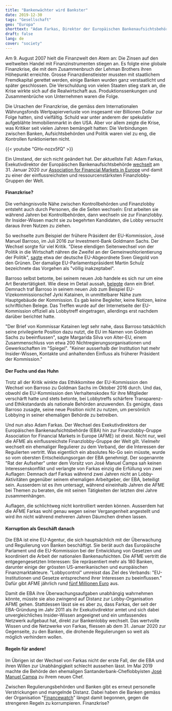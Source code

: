 ```yaml
---
title: "Bankenwächter wird Bankster"
date: 2019-12-30
tags: "Gesellschaft"
geo: "Europa"
shorttext: "Adam Farkas, Direktor der Europäischen Bankenaufsichtsbehörde, wechselt zu einer der mächtigsten Finanzlobby-Gruppen der Welt."
draft: false
lang: de
cover: "society"
---
```


Am 9. August 2007 hielt die Finanzwelt den Atem an: Die Zinsen auf den weltweiten Handel mit Finanzinstrumenten stiegen an. Es folgte eine globale Finanzkrise, die mit dem Zusammenbruch der Lehman Brothers ihren Höhepunkt erreichte. Grosse Finanzdienstleister mussten mit staatlichem Fremdkapital gerettet werden, einige Banken wurden ganz verstaatlicht und später geschlossen. Die Verschuldung von vielen Staaten stieg stark an, die Krise wirkte sich auf die Realwirtschaft aus. Produktionssenkungen und  Zusammenbrüche von Unternehmen waren die Folge.

Die Ursachen der Finanzkrise, die gemäss dem Internationalen Währungsfonds  Wertpapierverluste von insgesamt vier Billionen Dollar zur Folge hatten, sind vielfältig. Schuld war unter anderem der spekulativ aufgeblähte Immobilienmarkt in den USA. Aber vor allem zeigte die Krise, was Kritiker seit vielen Jahren bemängelt hatten: Die Verbindungen zwischen Banken, Aufsichtsbehörden und Politik waren viel zu eng, die Kontrollen funktionierten nicht.

{{< youtube "GHx-nozx5fQ" >}}

Ein Umstand, der sich nicht geändert hat. Der aktuellste Fall: Adam Farkas, Exekutivdirektor der Europäischen Bankenaufsichtsbehörde [wechselt](https://www.lobbycontrol.de/2019/10/eu-bankenaufseher-wird-bankenlobbyist/ "EU-Bankenaufseher wird Bankenlobbyist") am 31. Januar 2020 zur [Association for Financial Markets in Europe](https://www.afme.eu/ "Association for Financial Markets in Europe") und damit zu einer der einflussreichsten und ressourcenstärksten Finanzlobby-Gruppen der Welt.

#### Finanzkrise? 

Die verhängnisvolle Nähe zwischen Kontrollbehörden und Finanzlobby entsteht auch durch Personen, die die Seiten wechseln: Erst arbeiten sie während Jahren bei Kontrollbehörden, dann wechseln sie zur Finanzlobby. Ihr Insider-Wissen macht sie zu begehrten Kandidaten, die Lobby versucht daraus ihren Nutzen zu ziehen.

So wechselte zum Beispiel der frühere Präsident der EU-Kommission, José Manuel Barroso, im Juli 2016 zur Investment-Bank Goldmann Sachs. Der Wechsel sorgte für viel Kritik. "Diese elendigen Seitenwechsel von der Politik in die Wirtschaft nähren die Zweifel an der Gemeinwohlorientierung der Politik", [sagte](https://www.faz.net/aktuell/wirtschaft/menschen-wirtschaft/kritik-an-wechsel-von-jose-manuel-barroso-zu-goldman-sachs-14333977.html "Kritik am Wechsel zu Goldman Sachs") etwa der deutsche EU-Abgeordnete Sven Giegold von den Grünen. Der damalige EU-Parlamentspräsident Martin Schulz bezeichnete das Vorgehen als "völlig inakzeptabel".

Barroso selbst betonte, bei seinem neuen Job handele es sich nur um eine Art Beratertätigkeit. Wie diese im Detail aussah, [belegte](https://www.spiegel.de/wirtschaft/soziales/jose-manuel-barroso-lobbyiert-fuer-goldman-sachs-a-1194344.html "Was José Barroso wirklich für Goldman Sachs tut") dann ein Brief. Demnach traf Barroso in seinem neuen Job zum Beispiel EU-Vizekommissionschef Jyrki Katainen, in unmittelbarer Nähe zum Hauptgebäude der Kommission. Es gab keine Begleiter, keine Notizen, keine schriftlichen Belege. Das Treffen wurde auf der Internetseite der EU-Kommission offiziell als Lobbytreff eingetragen, allerdings erst nachdem darüber berichtet hatte.

"Der Brief von Kommissar Katainen legt sehr nahe, dass Barroso tatsächlich seine privilegierte Position dazu nutzt, die EU im Namen von Goldman Sachs zu beeinflussen", sagte Margarida Silva von Alter-EU, einem Zusammenschluss von etwa 200 Nichtregierungsorganisationen und Gewerkschaften im "Spiegel". "Keiner ausserhalb der Institution hat mehr Insider-Wissen, Kontakte und anhaltenden Einfluss als früherer Präsident der Kommission."

#### Der Fuchs und das Huhn

Trotz all der Kritik winkte das Ethikkomitee der EU-Kommission den Wechsel von Barroso zu Goldman Sachs im Oktober 2016 durch. Und das, obwohl die EU-Kommission den Verhaltenskodex für ihre Mitglieder verschärft hatte und stets betonte, bei Lobbytreffs schärfere Transparenz- und Ethikstandards als nationale Behörden anzuwenden. Es genügte, dass Barroso zusagte, seine neue Position nicht zu nutzen, um persönlich Lobbying in seiner ehemaligen Behörde zu betreiben.

Und nun also Adam Farkas. Der Wechsel des Exekutivdirektors der Europäischen Bankenaufsichtsbehörde (EBA) hin zur Finanzlobby-Gruppe Association for Financial Markets in Europe (AFME) ist dreist. Nicht nur, weil die AFME als einflussreichste Finanzlobby-Gruppe der Welt gilt. Vielmehr wechselt ein ehemaliger Regulierer zu dem Verband, der die Interessen der Regulierten vertritt. Was eigentlich ein absolutes No-Go sein müsste, wurde so vom obersten Entscheidungsorgan der EBA genehmigt. Der sogenannte "Rat der Aufseher" unter dem Vorsitz von José Manuel Campa sah keinen Interessenskonflikt und verlangte von Farkas einzig die Erfüllung von zwei Auflagen: Demnach darf Farkas während zwei Jahren nicht an Lobby-Aktivitäten gegenüber seinem ehemaligen Arbeitgeber, der EBA, beteiligt sein. Ausserdem ist es ihm untersagt, während eineinhalb Jahren die AFME bei Themen zu beraten, die mit seinen Tätigkeiten der letzten drei Jahre zusammenhängen.

Auflagen, die schlichtweg nicht kontrolliert werden können. Ausserdem hat die AFME Farkas wohl genau wegen seiner Vergangenheit angestellt und wird ihn nicht während mehreren Jahren Däumchen drehen lassen.

#### Korruption als Geschäft danach

Die EBA ist eine EU-Agentur, die sich hauptsächlich mit der Überwachung und Regulierung von Banken beschäftigt. Sie berät auch das Europäische Parlament und die EU-Kommission bei der Entwicklung von Gesetzen und koordiniert die Arbeit der nationalen Bankenaufsichten. Die AFME vertritt die entgegengesetzten Interessen: Sie repräsentiert mehr als 180 Banken, darunter einige der grössten US-amerikanischen und europäischen Finanzmarktakteure. "Lobbycontrol" umreisst das Ziel des Verbands: "EU-Institutionen und Gesetze entsprechend ihrer Interessen zu beeinflussen." Dafür gibt AFME jährlich rund [fünf Millionen Euro](https://lobbyfacts.eu/representative/5f35edebfee64a6cbf69a156c5a63e7b/association-for-financial-markets-in-europe "Lobbyfacts @ AFME") aus.

Damit die EBA ihre Überwachungsaufgaben unabhängig wahrnehmen könnte, müsste sie also zwingend auf Distanz zur Lobby-Organisation AFME gehen. Stattdessen lässt sie es aber zu, dass Farkas, der seit der EBA-Gründung im Jahr 2011 als ihr Exekutivdirektor amtet und sich dabei unvergleichliches Insider-Wissen angeeignet und ein umfassendes Netzwerk aufgebaut hat, direkt zur Bankenlobby wechselt. Das wertvolle Wissen und die Netzwerke von Farkas, fliessen ab dem 31. Januar 2020 zur Gegenseite, zu den Banken, die drohende Regulierungen so weit als möglich verhindern wollen.

#### Regeln für andere!

Im Übrigen ist der Wechsel von Farkas nicht der erste Fall, der die EBA und ihren Willen zur Unabhängigkeit schlecht aussehen lässt. Im Mai 2019 machte die Behörde den ehemaligen Santanderbank-Cheflobbyisten [José Manuel Campa](https://eba.europa.eu/jose-manuel-campa-takes-up-his-position-as-chairperson-of-the-eba "José Manuel Campa takes up his position as Chairperson of the EBA") zu ihrem neuen Chef.

Zwischen Regulierungsbehörden und Banken gibt es erneut personelle Verstrickungen und mangelnde Distanz. Dabei haben die Banken gemäss der Organisation "[Financewatch](https://www.finance-watch.org/press-release/finance-watch-disappointed-at-ebas-weak-conditions-for-adam-farkas-move-to-lobby-group/ "Finance Watch disappointed at EBA’s weak conditions for Adam Farkas move to lobby group")" längst damit begonnen, gegen die strengeren Regeln zu korrumpieren. Finanzkrise? 
